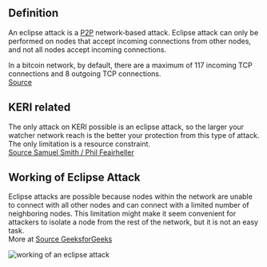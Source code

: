## Definition
An eclipse attack is a [P2P](peer-to-peer) network-based attack. Eclipse attack can only be performed on nodes that accept incoming connections from other nodes, and not all nodes accept incoming connections.

In a bitcoin network, by default, there are a maximum of 117 incoming TCP connections and 8 outgoing TCP connections.\
[Source](https://www.geeksforgeeks.org/what-is-an-eclipse-attack/)

## KERI related
The only attack on KERI possible is an eclipse attack, so the larger your watcher network reach is the better your protection from this type of attack. The only limitation is a resource constraint.\
[Source Samuel Smith / Phil Feairheller](https://hackmd.io/-soUScAqQEaSw5MJ71899w?view#2022-09-06)

## Working of Eclipse Attack
Eclipse attacks are possible because nodes within the network are unable to connect with all other nodes and can connect with a limited number of neighboring nodes. This limitation might make it seem convenient for attackers to isolate a node from the rest of the network, but it is not an easy task. \
More at [Source GeeksforGeeks](https://www.geeksforgeeks.org/what-is-an-eclipse-attack/)

<img src="https://hackmd.io/_uploads/B1uNi0Egi.png" alt="working of an eclipse attack" />

